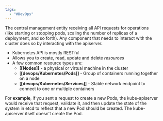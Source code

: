 ```yaml
---
tags:
  - "#DevOps"
---
```

The central management entity receiving all API requests for operations (like starting or stopping pods, scaling the number of replicas of a deployment, and so forth). Any component that needs to interact with the cluster does so by interacting with the apiserver.

- Kubernetes API is mostly RESTful
- Allows you to create, read, update and delete _resources_
- A few common resource types are:
	- **[[Nodes]]** - a physical or virtual machine in the cluster
	- **[[devops/Kubernetes/Pods]]** - Group of containers running together on a node
	- **[[devops/Kubernetes/Services]]** - Stable network endpoint to connect to one or multiple containers

For **example**, if you sent a request to create a new Pods, the kube-apiserver would receive that request, validate it, and then update the state of the system in etcd to reflect that a new Pod should be created. The kube-apiserver itself doesn't create the Pod.

